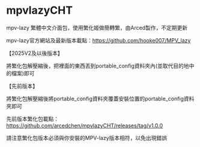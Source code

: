 # mpvlazyCHT
mpv-lazy 繁體中文介面包，使用繁化姬做簡轉繁，由Arced製作，不定期更新

mpv-lazy官方網站及最新版本載點：https://github.com/hooke007/MPV_lazy

【2025V2及以後版本】

將繁化包解壓縮後，把裡面的東西丟到portable_config資料夾內(並取代目的地中的檔案)即可

【先前版本】

將繁化包解壓縮後將portable_config資料夾覆蓋安裝位置的portable_config資料夾即可

先前版本繁化包載點：https://github.com/arcedchen/mpvlazyCHT/releases/tag/v1.0.0

請注意繁化包版本必須與你安裝的MPV-lazy版本相符，以免出現錯誤
